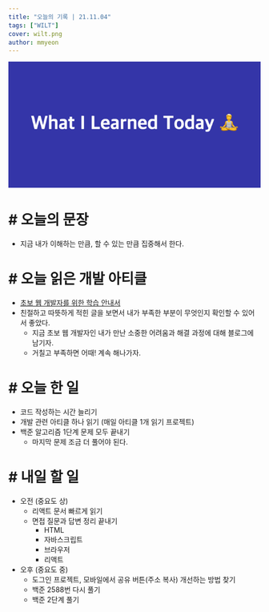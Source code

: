 ```yaml
---
title: "오늘의 기록 | 21.11.04"
tags: ["WILT"]
cover: wilt.png
author: mmyeon
---
```


![what i learned today](./wilt.png)

# # 오늘의 문장

- 지금 내가 이해하는 만큼, 할 수 있는 만큼 집중해서 한다.

# # 오늘 읽은 개발 아티클

- [초보 웹 개발자를 위한 학습 안내서](https://subicura.com/2021/06/27/study-guide.html)
- 친절하고 따뜻하게 적힌 글을 보면서 내가 부족한 부분이 무엇인지 확인할 수 있어서 좋았다.
  - 지금 초보 웹 개발자인 내가 만난 소중한 어려움과 해결 과정에 대해 블로그에 남기자.
  - 거칠고 부족하면 어때! 계속 해나가자.

# # 오늘 한 일

- 코드 작성하는 시간 늘리기
- 개발 관련 아티클 하나 읽기 (매일 아티클 1개 읽기 프로젝트)
- 백준 알고리즘 1단계 문제 모두 끝내기
  - 마지막 문제 조금 더 풀어야 된다.

# # 내일 할 일

- 오전 (중요도 상)
  - 리액트 문서 빠르게 읽기
  - 면접 질문과 답변 정리 끝내기
    - HTML
    - 자바스크립트
    - 브라우저
    - 리액트
- 오후 (중요도 중)
  - 도그인 프로젝트, 모바일에서 공유 버튼(주소 복사) 개선하는 방법 찾기
  - 백준 2588번 다시 풀기
  - 백준 2단계 풀기
